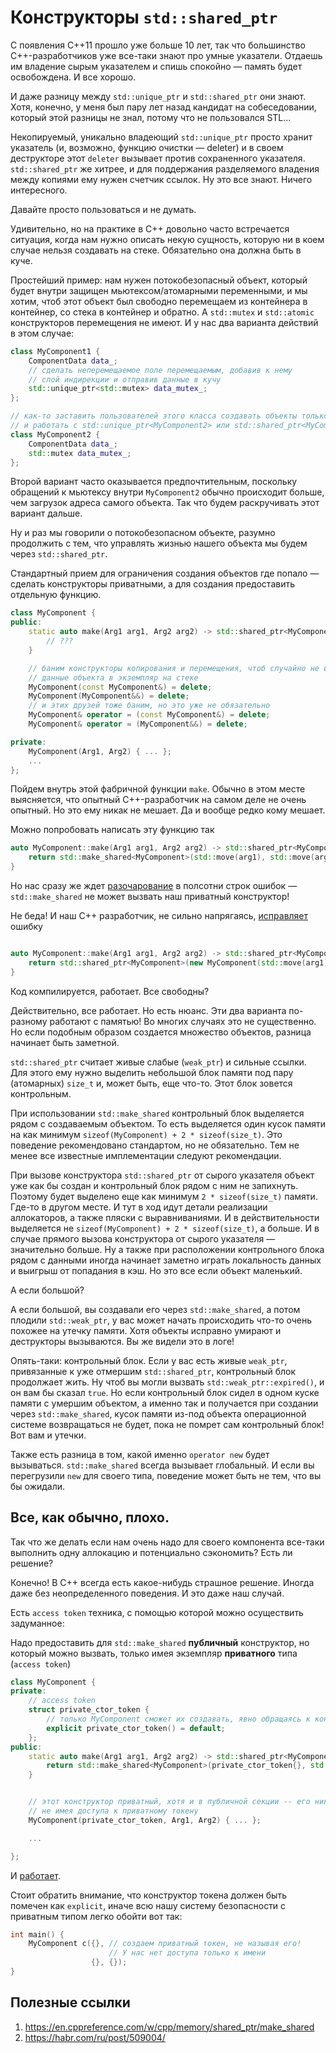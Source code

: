 # Конструкторы `std::shared_ptr`

С появления C++11 прошло уже больше 10 лет, так что большинство C++-разработчиков уже все-таки знают про умные указатели. Отдаешь им владение сырым указателем и спишь спокойно — память будет освобождена. И все хорошо.

И даже разницу между `std::unique_ptr` и `std::shared_ptr` они знают. Хотя, конечно, у меня был пару лет назад кандидат на собеседовании, который этой разницы не знал, потому что не пользовался STL...

Некопируемый, уникально владеющий `std::unique_ptr` просто хранит указатель (и, возможно, функцию очистки — deleter) и в своем деструкторе этот `deleter` вызывает против сохраненного указателя.
`std::shared_ptr` же хитрее, и для поддержания разделяемого владения между копиями ему нужен счетчик ссылок. Ну это все знают. Ничего интересного.

Давайте просто пользоваться и не думать.

Удивительно, но на практике в C++ довольно часто встречается ситуация, когда нам нужно описать некую сущность, которую ни в коем случае нельзя создавать на стеке. Обязательно она должна быть в куче.

Простейший пример: нам нужен потокобезопасный объект, который будет внутри защищен мьютексом/атомарными переменными, и мы хотим, чтоб этот объект был свободно перемещаем из контейнера в контейнер, со стека в контейнер и обратно. А `std::mutex` и `std::atomic` конструкторов перемещения не имеют.
И у нас два варианта действий в этом случае:

```C++
class MyComponent1 {
    ComponentData data_;
    // сделать неперемещаемое поле перемещаемым, добавив к нему
    // слой индирекции и отправив данные в кучу
    std::unique_ptr<std::mutex> data_mutex_;
};

// как-то заставить пользователей этого класса создавать объекты только на куче
// и работать с std::unique_ptr<MyComponent2> или std::shared_ptr<MyComponent2>
class MyComponent2 {
    ComponentData data_;
    std::mutex data_mutex_;
};
```

Второй вариант часто оказывается предпочтительным, поскольку обращений к мьютексу внутри `MyComponent2` обычно происходит больше, чем загрузок адреса самого объекта.
Так что будем раскручивать этот вариант дальше.

Ну и раз мы говорили о потокобезопасном объекте, разумно продолжить с тем, что управлять жизнью нашего объекта мы будем через `std::shared_ptr`.

Стандартный прием для ограничения создания объектов где попало — сделать конструкторы приватными, а для создания предоставить отдельную функцию.

```C++
class MyComponent {
public:
    static auto make(Arg1 arg1, Arg2 arg2) -> std::shared_ptr<MyComponent> {
        // ???
    }

    // баним конструкторы копирования и перемещения, чтоб случайно не вытянуть
    // данные объекта в экземпляр на стеке
    MyComponent(const MyComponent&) = delete;
    MyComponent(MyComponent&&) = delete;
    // и этих друзей тоже баним, но это уже не обязательно
    MyComponent& operator = (const MyComponent&) = delete;
    MyComponent& operator = (MyComponent&&) = delete;

private:
    MyComponent(Arg1, Arg2) { ... };
    ...
};
```

Пойдем внутрь этой фабричной функции `make`. Обычно в этом месте выясняется, что опытный C++-разработчик на самом деле не очень опытный. Но это ему никак не мешает. Да и вообще редко кому мешает.

Можно попробовать написать эту функцию так

```C++
auto MyComponent::make(Arg1 arg1, Arg2 arg2) -> std::shared_ptr<MyComponent> {
    return std::make_shared<MyComponent>(std::move(arg1), std::move(arg2));
}
```

Но нас сразу же ждет [разочарование](https://godbolt.org/z/rvfPq6v1M) в полсотни строк ошибок — `std::make_shared` не может вызвать наш приватный конструктор!

Не беда! И наш C++ разработчик, не сильно напрягаясь, [исправляет](https://godbolt.org/z/fq654TEaG) ошибку

```C++

auto MyComponent::make(Arg1 arg1, Arg2 arg2) -> std::shared_ptr<MyComponent> {
    return std::shared_ptr<MyComponent>(new MyComponent(std::move(arg1), std::move(arg2)));
}
```

Код компилируется, работает. Все свободны?

Действительно, все работает. Но есть нюанс. Эти два варианта по-разному работают с памятью! Во многих случаях это не существенно. Но если подобным образом создается множество объектов, разница начинает быть заметной.

`std::shared_ptr` считает живые слабые (`weak_ptr`) и сильные ссылки. Для этого ему нужно выделить небольшой блок памяти под пару (атомарных) `size_t` и, может быть, еще что-то. Этот блок зовется контрольным.

При использовании `std::make_shared` контрольный блок выделяется рядом с создаваемым объектом. То есть выделяется один кусок памяти на как минимум `sizeof(MyComponent) + 2 * sizeof(size_t)`. 
Это поведение рекомендовано стандартом, но не обязательно. Тем не менее все известные имплементации следуют рекомендации.

При вызове конструктора `std::shared_ptr` от сырого указателя объект уже как бы создан и контрольный блок рядом с ним не запихнуть. Поэтому будет выделено еще как минимум `2 * sizeof(size_t)` памяти. Где-то в другом месте.
И тут в ход идут детали реализации аллокаторов, а также пляски с выравниваниями. И в действительности выделяется не `sizeof(MyComponent) + 2 * sizeof(size_t)`, а больше. И в случае прямого вызова конструктора от сырого указателя — значительно больше.
Ну а также при расположении контрольного блока рядом с данными иногда начинает заметно играть локальность данных и выигрыш от попадания в кэш. Но это все если объект маленький.

А если большой?

А если большой, вы создавали его через `std::make_shared`, а потом плодили `std::weak_ptr`, у вас может начать происходить что-то очень похожее на утечку памяти. Хотя объекты исправно умирают и деструкторы вызываются. Вы же видели это в логе!

Опять-таки: контрольный блок. Если у вас есть живые `weak_ptr`, привязанные к уже отмершим `std::shared_ptr`, контрольный блок продолжает жить. Ну чтоб вы могли вызвать `std::weak_ptr::expired()`, и он вам бы сказал `true`. 
Но если контрольный блок сидел в одном куске памяти с умершим объектом, а именно так и получается при создании через `std::make_shared`, кусок памяти из-под объекта операционной системе возвращаться не будет, пока не помрет сам контрольный блок! Вот вам и утечки.

Также есть разница в том, какой именно `operator new` будет вызываться. `std::make_shared` всегда вызывает глобальный. И если вы перегрузили `new` для своего типа, поведение может быть не тем, что вы бы ожидали.

## Все, как обычно, плохо.

Так что же делать если нам очень надо для своего компонента все-таки выполнить одну аллокацию и потенциально сэкономить? Есть ли решение?

Конечно! В C++ всегда есть какое-нибудь страшное решение. Иногда даже без неопределенного поведения. И это даже наш случай.

Есть `access token` техника, с помощью которой можно осуществить задуманное:

Надо предоставить для `std::make_shared` **публичный** конструктор, но который можно вызвать, только имея экземпляр **приватного** типа (`access token`)

```C++
class MyComponent {
private:
    // access token
    struct private_ctor_token {
        // только MyComponent cможет их создавать, явно обращаясь к конструктору по-умолчанию
        explicit private_ctor_token() = default;
    };
public:
    static auto make(Arg1 arg1, Arg2 arg2) -> std::shared_ptr<MyComponent> {
        return std::make_shared<MyComponent>(private_ctor_token{}, std:: move(arg1), std::move(arg2));
    }


    // этот конструктор приватный, хотя и в публичной секции -- его никто не сможет вызвать, 
    // не имея доступа к приватному токену
    MyComponent(private_ctor_token, Arg1, Arg2) { ... };

    ...

};
```

И [работает](https://godbolt.org/z/57vo1jE3c).

Стоит обратить внимание, что конструктор токена должен быть помечен как `explicit`, иначе всю нашу систему безопасности с приватным типом легко обойти вот так:

```C++
int main() {
    MyComponent c({}, // создаем приватный токен, не называя его!
                      // У нас нет доступа только к имени 
                  {}, {});
}
```

## Полезные ссылки
1. https://en.cppreference.com/w/cpp/memory/shared_ptr/make_shared
2. https://habr.com/ru/post/509004/

